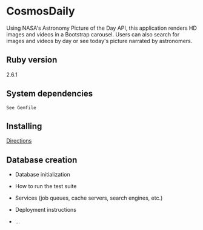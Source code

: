 # CosmosDaily

 Using NASA's Astronomy Picture of the Day API, this application renders HD images and videos in a Bootstrap carousel. Users can also search for images and videos by day or see today's picture narrated by astronomers.


## Ruby version
   2.6.1
## System dependencies
    See Gemfile
## Installing
  [Directions](assets/images/readme_directions.png) 


## Database creation

* Database initialization

* How to run the test suite

* Services (job queues, cache servers, search engines, etc.)

* Deployment instructions

* ...
